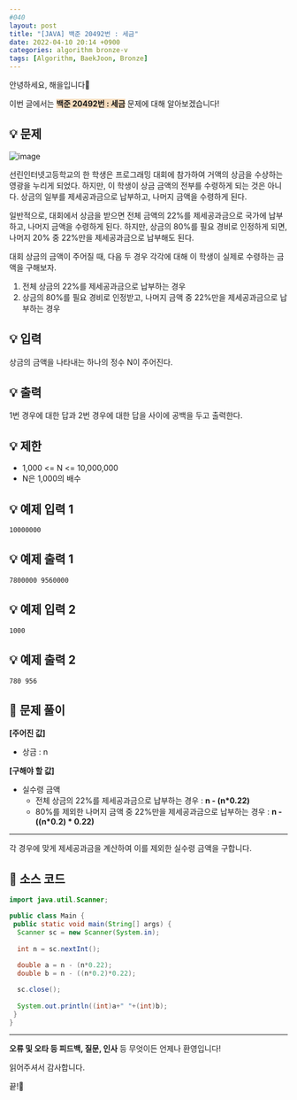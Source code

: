 ```yaml
---
#040
layout: post
title: "[JAVA] 백준 20492번 : 세금"
date: 2022-04-10 20:14 +0900
categories: algorithm bronze-v
tags: [Algorithm, BaekJoon, Bronze]
---
```


안녕하세요, 해을입니다🦖

이번 글에서는 <span style="background-color:#f7ddbe">**백준 20492번 : 세금**</span> 문제에 대해 알아보겠습니다!

## 💡 문제

![image](https://user-images.githubusercontent.com/39720852/164462241-dabc0b70-68e4-43e9-ac91-b10d19d994de.png)

선린인터넷고등학교의 한 학생은 프로그래밍 대회에 참가하여 거액의 상금을 수상하는 영광을 누리게 되었다. 하지만, 이 학생이 상금 금액의 전부를 수령하게 되는 것은 아니다. 상금의 일부를 제세공과금으로 납부하고, 나머지 금액을 수령하게 된다.

일반적으로, 대회에서 상금을 받으면 전체 금액의 22%를 제세공과금으로 국가에 납부하고, 나머지 금액을 수령하게 된다. 하지만, 상금의 80%를 필요 경비로 인정하게 되면, 나머지 20% 중 22%만을 제세공과금으로 납부해도 된다.

대회 상금의 금액이 주어질 때, 다음 두 경우 각각에 대해 이 학생이 실제로 수령하는 금액을 구해보자.

1. 전체 상금의 22%를 제세공과금으로 납부하는 경우  
2. 상금의 80%를 필요 경비로 인정받고, 나머지 금액 중 22%만을 제세공과금으로 납부하는 경우

## 💡 입력

상금의 금액을 나타내는 하나의 정수 N이 주어진다.

## 💡 출력

1번 경우에 대한 답과 2번 경우에 대한 답을 사이에 공백을 두고 출력한다.

## 💡 제한

* 1,000 <= N <= 10,000,000
* N은 1,000의 배수

## 💡 예제 입력 1

```
10000000
```

## 💡 예제 출력 1

```
7800000 9560000
```

## 💡 예제 입력 2

```
1000
```

## 💡 예제 출력 2

```
780 956
```

## 🚩 문제 풀이

**[주어진 값]**

* 상금 : n

**[구해야 할 값]**

* 실수령 금액
  * 전체 상금의 22%를 제세공과금으로 납부하는 경우 : **n - (n*0.22)**
  * 80%를 제외한 나머지 금액 중 22%만을 제세공과금으로 납부하는 경우 : **n - ((n*0.2) * 0.22)**

---

각 경우에 맞게 제세공과금을 계산하여 이를 제외한 실수령 금액을 구합니다.

## 🚩 소스 코드

``` java
import java.util.Scanner;

public class Main {
 public static void main(String[] args) {  
  Scanner sc = new Scanner(System.in);
  
  int n = sc.nextInt();
  
  double a = n - (n*0.22);
  double b = n - ((n*0.2)*0.22);

  sc.close();
  
  System.out.println((int)a+" "+(int)b);
 }
}
```

---

**오류 및 오타 등 피드백, 질문, 인사** 등 무엇이든 언제나 환영입니다!

읽어주셔서 감사합니다.

끝!🦕